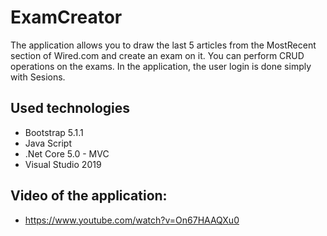 # ExamCreator

The application allows you to draw the last 5 articles from the MostRecent section of Wired.com and create an exam on it. You can perform CRUD operations on the exams. In the application, the user login is done simply with Sesions.

## Used technologies
- Bootstrap 5.1.1
- Java Script
- .Net Core 5.0 - MVC
- Visual Studio 2019

## Video of the application: 
- https://www.youtube.com/watch?v=On67HAAQXu0

